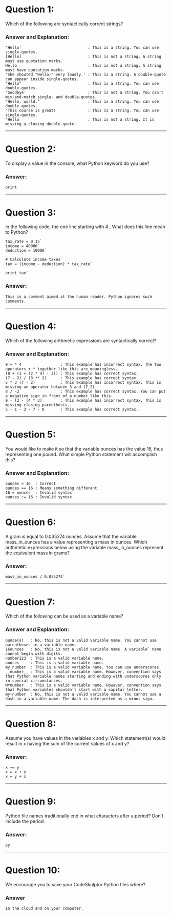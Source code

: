 # Question 1:
  Which of the following are syntactically correct strings?  

### Answer and Explanation:  
    'Hello'                             : This is a string. You can use single-quotes.  
    [Hello]                             : This is not a string. A string must use quotation marks.  
    Hello                               : This is not a string. A string must have quotation marks.  
    'She shouted "Hello!" very loudly.' : This is a string. A double-quote can appear inside single-quotes.
    "Hello"                             : This is a string. You can use double-quotes.  
    "Goodbye'                           : This is not a string. You can't mix-and-match single- and double-quotes.  
    "Hello, world."                     : This is a string. You can use double-quotes.  
    'This course is great!              : This is a string. You can use single-quotes.  
    "Hello                              : This is not a string. It is missing a closing double-quote.

----
# Question 2:
  To display a value in the console, what Python keyword do you use?  

### Answer:
    print
    
----
# Question 3:
  In the following code, the one line starting with # , What does this line mean to Python?  

    tax_rate = 0.15`  
    income = 40000`  
    deduction = 10000`  
    
    # Calculate income taxes`  
    tax = (income - deduction) * tax_rate`  
    
    print tax`  

### Answer:
    This is a comment aimed at the human reader. Python ignores such comments.  

----
# Question 4:
  Which of the following arithmetic expressions are syntactically correct?  

### Answer and Explanation:  
    9 + * 4                 : This example has incorrect syntax. The two operators + * together like this are meaningless.  
    (8 + (1 + (2 * 4) - 3)) : This example has correct syntax.  
    (7 - 2) / (3 ** 2)      : This example has correct syntax.  
    5 * 3 (7 - 2)           : This example has incorrect syntax. This is missing an operator between 3 and (7-2).  
    8 / -2                  : This example has correct syntax. You can put a negative sign in front of a number like this.  
    9 - (2 - (4 * 3)        : This example has incorrect syntax. This is missing closing parenthesis.  
    5 - 1 - 3 - 7 - 0       : This example has correct syntax.  

----
# Question 5:
  You would like to make it so that the variable ounces has the value 16, thus representing one pound. What simple Python statement will accomplish this?  

### Answer and Explanation: 
    ounces = 16  : Correct  
    ounces == 16 : Means something different  
    16 = ounces  : Invalid syntax  
    ounces := 16 : Invalid syntax  

----
# Question 6:
  A gram is equal to 0.035274 ounces. Assume that the variable mass_in_ounces has a value representing a mass in ounces. Which arithmetic expressions below using the variable mass_in_ounces represent the equivalent mass in grams?  

### Answer:
    mass_in_ounces / 0.035274`  

----
# Question 7:
  Which of the following can be used as a variable name?  

### Answer and Explanation:
    ounce(s)   : No, this is not a valid variable name. You cannot use parentheses in a variable name.  
    16ounces   : No, this is not a valid variable name. A variable` name cannot begin with digits.  
    number123  : This is a valid variable name.  
    ounces     : This is a valid variable name.  
    my_number  : This is a valid variable name. You can use underscores.  
    __number__ : This is a valid variable name. However, convention says that Python variable names starting and ending with underscores only in special circumstances.  
    MYnumber   : This is a valid variable name. However, convention says that Python variables shouldn't start with a capital letter.  
    my-number  : No, this is not a valid variable name. You cannot use a dash in a variable name. The dash is interpreted as a minus sign.  

----
# Question 8:  
  Assume you have values in the variables x and y. Which statement(s) would result in x having the sum of the current values of x and y?  

### Answer:
    x += y
    x = x + y  
    x = y + x  

----
# Question 9:
  Python file names traditionally end in what characters after a period? Don't include the period.  

### Answer:
    py  

----
# Question 10:
  We encourage you to save your CodeSkulptor Python files where?  

### Answer  
    In the cloud and on your computer.  
